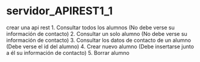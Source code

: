 # servidor_APIREST1_1
crear una api rest 1. Consultar todos los alumnos (No debe verse su información de contacto) 2. Consultar un solo alumno (No debe verse su información de contacto) 3. Consultar los datos de contacto de un alumno (Debe verse el id del alumno) 4. Crear nuevo alumno (Debe insertarse junto a él su información de contacto) 5. Borrar alumno 
